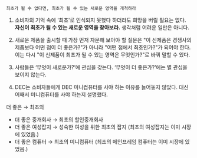 `최초가 될 수 없다면, 최초가 될 수 있는 새로운 영역을 개척하라`

1. 소비자의 기억 속에 '최초'로 인식되지 못했다 하더라도 희망을 버릴 필요는 없다. **자신이 최초가 될 수 있는 새로운 영역을 찾아보라.** 생각처럼 어려운 일만은 아니다.

2. 새로운 제품을 출시할 때 가장 먼저 자문해 보아야 할 질문은 "이 신제품은 경쟁사의 제품보다 어떤 점이 더 좋은가?"가 아니라 "어떤 점에서 최초인가?"가 되어야 한다. 이는 다시 "이 신제품이 최초가 될 수 있는 영역은 무엇인가?"로 바꿔 말할 수 있다.

3. 사람들은 ‘무엇이 새로운가?’에 관심을 갖는다. ‘무엇이 더 좋은가?’에는 별 관심을 보이지 않는다.

4. DEC는 소비자들에게 DEC 미니컴퓨터를 사야 하는 이유를 늘어놓지 않았다. 대신 어째서 미니컴퓨터를 사야 하는지 설명했다.

더 좋은 → 최초의
- 더 좋은 중개회사 → 최초의 할인중개회사
- 더 좋은 여성잡지 → 성숙한 여성을 위한 최초의 잡지 (최초의 여성잡지는 이미 시장에 있었음.)
- 더 좋은 컴퓨터 → 최초의 미니컴퓨터 (최초의 메인프레임 컴퓨터는 이미 시장에 있었음.)
